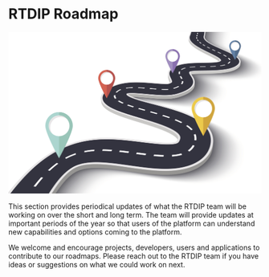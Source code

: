 # RTDIP Roadmap

![roadmap overview](images/roadmap-overview.jpeg)

This section provides periodical updates of what the RTDIP team will be working on over the short and long term. The team will provide updates at important periods of the year so that users of the platform can understand new capabilities and options coming to the platform.

We welcome and encourage projects, developers, users and applications to contribute to our roadmaps. Please reach out to the RTDIP team if you have ideas or suggestions on what we could work on next.
